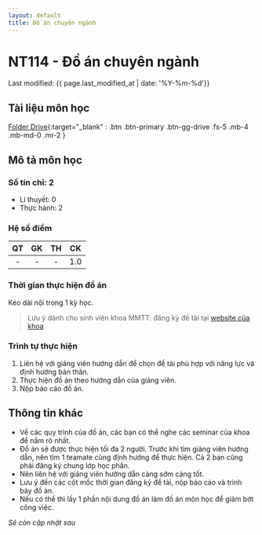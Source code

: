 ```yaml
---
layout: default
title: Đồ án chuyên ngành
---
```


# NT114 - Đồ án chuyên ngành

Last modified: {{ page.last_modified_at | date: '%Y-%m-%d'}}


## Tài liệu môn học 
[Folder Drive](https://drive.google.com/drive/folders/15TSn-LTOMNb-zKuv0Aza2OvdJGwOlWpp?usp=sharing){:target="_blank" : .btn .btn-primary .btn-gg-drive .fs-5 .mb-4 .mb-md-0 .mr-2 }

## Mô tả môn học

### Số tín chỉ: 2
- Lí thuyết: 0
- Thực hành: 2

### Hệ số điểm

| QT   | GK  | TH  | CK  |
|------|-----|-----|-----|
| <center>-</center>| <center>-</center>| <center>-</center> | <center>1.0</center> |

### Thời gian thực hiện đồ án

Kéo dài nội trong 1 kỳ học.
>Lưu ý dành cho sinh viên khoa MMTT: đăng ký đề tài tại [website của khoa](https://mmt.uitiot.vn/)

### Trình tự thực hiện

1. Liên hệ với giảng viên hướng dẫn để chọn đề tài phù hợp với năng lực và định hướng bản thân.
2. Thực hiện đồ án theo hướng dẫn của giảng viên.
3. Nộp báo cáo đồ án.

## Thông tin khác

- Về các quy trình của đồ án, các bạn có thể nghe các seminar của khoa để nắm rõ nhất.
- Đồ án sẽ được thực hiện tối đa 2 người. Trước khi tìm giảng viên hướng dẫn, nên tìm 1 teamate cùng định hướng để thực hiện. Cả 2 bạn cũng phải đăng ký chung lớp học phần.
- Nên liên hệ với giảng viên hướng dẫn càng sớm càng tốt.
- Lưu ý đến các cột mốc thời gian đăng ký đề tài, nộp báo cáo và trình bày đồ án.
- Nếu có thể thì lấy 1 phần nội dung đồ án làm đồ án môn học để giảm bớt công việc.

*Sẽ còn cập nhật sau*

